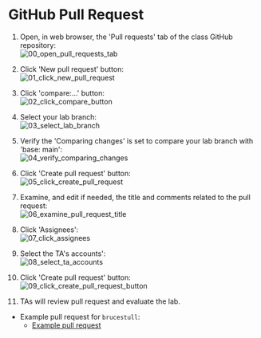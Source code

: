 # GitHub Pull Request

1. Open, in web browser, the 'Pull requests' tab of the class GitHub repository:  
![00_open_pull_requests_tab](https://user-images.githubusercontent.com/47562501/175929154-f3e4a8c3-6553-49fa-96aa-3dd525db72e2.png)

1. Click 'New pull request' button:  
![01_click_new_pull_request](https://user-images.githubusercontent.com/47562501/175929182-d8f1aa35-28df-4771-afed-458064861732.png)

1. Click 'compare:...' button:  
![02_click_compare_button](https://user-images.githubusercontent.com/47562501/175929208-06ddb87a-dc6b-49ac-b114-6a0d3585c350.png)

1. Select your lab branch:  
![03_select_lab_branch](https://user-images.githubusercontent.com/47562501/175929237-9fe09972-cc79-4be2-aae8-aca4547b33fd.png)

1. Verify the 'Comparing changes' is set to compare your lab branch with 'base: main':  
![04_verify_comparing_changes](https://user-images.githubusercontent.com/47562501/175929257-e582d9ba-61bc-4b02-aa93-eab9e8d1ead3.png)

1. Click 'Create pull request' button:  
![05_click_create_pull_request](https://user-images.githubusercontent.com/47562501/175929274-627d1818-fe98-4c56-8715-8f7407807f01.png)

1. Examine, and edit if needed, the title and comments related to the pull request:  
![06_examine_pull_request_title](https://user-images.githubusercontent.com/47562501/175929292-e3fdeffa-8d0f-414f-9dbc-9c7d088751e9.png)

1. Click 'Assignees':  
![07_click_assignees](https://user-images.githubusercontent.com/47562501/175929309-eb9f909b-46c2-41dc-919f-b43ac60768c3.png)

1. Select the TA's accounts':  
![08_select_ta_accounts](https://user-images.githubusercontent.com/47562501/175929330-97430e33-e909-4013-99a4-e398f1d50d27.png)

1. Click 'Create pull request' button:  
![09_click_create_pull_request_button](https://user-images.githubusercontent.com/47562501/175929349-01db59d2-7d13-47a3-810e-8e85642b879b.png)

1. TAs will review pull request and evaluate the lab.

* Example pull request for `brucestull`:
    * [Example pull request](https://github.com/PdxCodeGuild/class_062722/pull/3)
